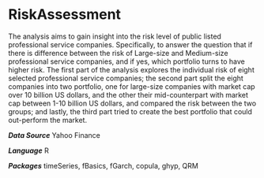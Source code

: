 # RiskAssessment

The analysis aims to gain insight into the risk level of public listed professional service companies. Specifically, to answer the question that if there is difference between the risk of Large-size and Medium-size professional service companies, and if yes, which portfolio turns to have higher risk. The first part of the analysis explores the individual risk of eight selected professional service companies; the second part split the eight companies into two portfolio, one for large-size companies with market cap over 10 billion US dollars, and the other their mid-counterpart with market cap between 1-10 billion US dollars, and compared the risk between the two groups; and lastly, the third part tried to create the best portfolio that could out-perform the market.

***Data Source*** Yahoo Finance

***Language*** R

***Packages*** timeSeries, fBasics, fGarch, copula, ghyp, QRM
